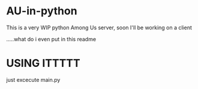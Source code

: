 # AU-in-python
This is a very WIP python Among Us server, soon I'll be working on a client

.....what do i even put in this readme

# USING ITTTTT
just excecute main.py
